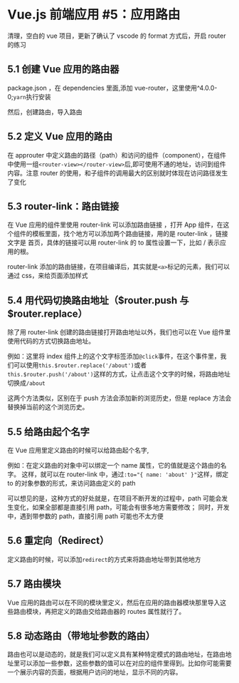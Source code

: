 # Vue.js 前端应用 #5：应用路由

清理，空白的 vue 项目，更新了确认了 vscode 的 format 方式后，开启 router 的练习

## 5.1 创建 Vue 应用的路由器

package.json ，在 dependencies 里面,添加 vue-router，这里使用^4.0.0-0;`yarn`执行安装

然后，创建路由，导入路由

## 5.2 定义 Vue 应用的路由

在 approuter 中定义路由的路径（path）和访问的组件（component），在组件中使用一组`<router-view></router-view>`后,即可使用不通的地址，访问到组件内容。注意 router 的使用，和子组件的调用最大的区别就时体现在访问路径发生了变化

## 5.3 router-link：路由链接

在 Vue 应用的组件里使用 router-link 可以添加路由链接 ，打开 App 组件，在这个组件的模板里面，找个地方可以添加两个路由链接，用的是 router-link ，链接文字是 首页，具体的链接可以用 router-link 的 to 属性设置一下，比如 / 表示应用的根。

router-link 添加的路由链接，在项目编译后，其实就是`<a>`标记的元素，我们可以通过 css，来给页面添加样式

## 5.4 用代码切换路由地址（$router.push 与 $router.replace）

除了用 router-link 创建的路由链接打开路由地址以外，我们也可以在 Vue 组件里使用代码的方式切换路由地址。

例如：这里将 index 组件上的这个文字标签添加`@click`事件，在这个事件里，我们可以使用`this.$router.replace('/about')`或者`this.$router.push('/about')`这样的方式，让点击这个文字的时候，将路由地址切换成`/about`

这两个方法类似，区别在于 push 方法会添加新的浏览历史，但是 replace 方法会替换掉当前的这个浏览历史。

## 5.5 给路由起个名字

在 Vue 应用里定义路由的时候可以给路由起个名字,

例如：在定义路由的对象中可以绑定一个 name 属性，它的值就是这个路由的名字。
这样，就可以在 router-link 中，通过`:to="{ name: 'about' }"`这样，绑定 to 的对象参数的形式，来访问路由定义的 path

可以想见的是，这种方式的好处就是，在项目不断开发的过程中，path 可能会发生变化，如果全部都是直接引用 path，可能会有很多地方需要修改；
同时，开发中，遇到带参数的 path，直接引用 path 可能也不太方便

## 5.6 重定向（Redirect）

定义路由的时候，可以添加`redirect`的方式来将路由地址带到其他地方

## 5.7 路由模块

Vue 应用的路由可以在不同的模块里定义，然后在应用的路由器模块那里导入这些路由模块，再把定义的路由交给路由器的 routes 属性就行了。

## 5.8 动态路由（带地址参数的路由）

路由也可以是动态的，就是我们可以定义具有某种特定模式的路由地址，在路由地址里可以添加一些参数，这些参数的值可以在对应的组件里得到。比如你可能需要一个展示内容的页面，根据用户访问的地址，显示不同的内容。
